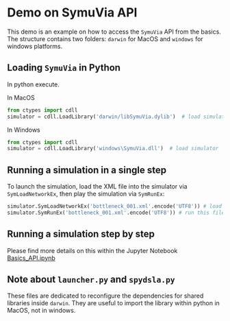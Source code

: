 # Demo on SymuVia API 

This demo is an example on how to access the `SymuVia` API from the basics. The structure contains two folders: `darwin`  for MacOS and `windows` for windows platforms. 

## Loading `SymuVia` in Python

In python execute. 

In MacOS

```python
from ctypes import cdll 
simulator = cdll.LoadLibrary('darwin/libSymuVia.dylib')  # load simulator
```

In Windows 

```python
from ctypes import cdll 
simulator = cdll.LoadLibrary('windows\SymuVia.dll')  # load simulator
```


## Running a simulation in a single step 

To launch the simulation, load the XML file into the simulator via `SymLoadNetworkEx`, then play the simulation via `SymRunEx`:

```python
simulator.SymLoadNetworkEx('bottleneck_001.xml'.encode('UTF8')) # load simulation into simulator 
simulator.SymRunEx('bottleneck_001.xml'.encode('UTF8')) # run this file 
```
## Running a simulation step by step 

Please find more details on this within the Jupyter Notebook [Basics_API.ipynb](Basics_API.ipynb)

## Note about `launcher.py` and `spydsla.py`

These files are dedicated to reconfigure the dependencies for shared libraries inside `darwin`. They are useful to import the library within python in MacOS, not in windows. 
